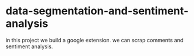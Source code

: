 # data-segmentation-and-sentiment-analysis

in this project we build a google extension. we can scrap comments and sentiment analysis.
